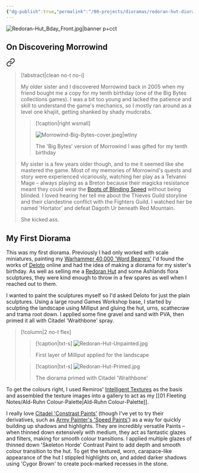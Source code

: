 ```yaml
---
{"dg-publish":true,"permalink":"/00-projects/dioramas/redoran-hut-diorama-birthday-present-for-my-sister/","metatags":{"description":"","og:image":"https://i.imgur.com/LmCg5HX.png"},"tags":["Dioramas","House-Redoran"]}
---
```


![Redoran-Hut_Bday_Front.jpg|banner p+cct](/img/user/Assets/Dioramas/Redoran-Hut_Bday_Front.jpg)

## On Discovering Morrowind


<div class="transclusion internal-embed is-loaded"><a class="markdown-embed-link" href="/03-blog/2024-05-28-why-morrowind/#f528ed" aria-label="Open link"><svg xmlns="http://www.w3.org/2000/svg" width="24" height="24" viewBox="0 0 24 24" fill="none" stroke="currentColor" stroke-width="2" stroke-linecap="round" stroke-linejoin="round" class="svg-icon lucide-link"><path d="M10 13a5 5 0 0 0 7.54.54l3-3a5 5 0 0 0-7.07-7.07l-1.72 1.71"></path><path d="M14 11a5 5 0 0 0-7.54-.54l-3 3a5 5 0 0 0 7.07 7.07l1.71-1.71"></path></svg></a><div class="markdown-embed">



> [!abstract|clean no-t no-i]
>
> My older sister and I discovered Morrowind back in 2005 when my friend bought me a copy for my tenth birthday (one of the Big Bytes collections games). I was a bit too young and lacked the patience and skill to understand the game's mechanics, so I mostly ran around as a level one khajiit, getting shanked by shady mudcrabs.  
> 
> > [!caption|right wsmall]
> > 
> > ![Morrowind-Big-Bytes-cover.jpeg|wtiny](/img/user/Assets/Dioramas/Morrowind-Big-Bytes-cover.jpeg)
> > 
> > The 'Big Bytes' version of Morrowind I was gifted for my tenth birthday
>
> My sister is a few years older though, and to me it seemed like she mastered the game. Most of my memories of Morrowind's quests and story were experienced vicariously, watching her play as a Telvanni Mage – always playing as a Breton because their magicka resistance meant they could wear the [Boots of Blinding Speed](https://en.m.uesp.net/wiki/Morrowind:Boots_of_Blinding_Speed) without being blinded. I loved hearing her tell me about the Thieves Guild storyline and their clandestine conflict with the Fighters Guild. I watched her be named 'Hortator' and defeat Dagoth Ur beneath Red Mountain. 
>
> She kicked ass.

</div></div>


## My First Diorama

This was my first diorama. Previously I had only worked with scale miniatures, painting my [Warhammer 40,000 'Word Bearers'](https://www.instagram.com/p/CTbKT9UhZJY/?igsh=MTRqcjZ6OHRrMWE0bw==) I'd found the works of [Deloto](https://www.instagram.com/deloto51?igsh=OHJiZTF1aWRpdm5t) online and had the idea of making a diorama for my sister's birthday. As well as selling me a [Redoran Hut](https://www.instagram.com/p/CAVocdiBcFd/?igsh=MXA3cnZxYnUzOG5zbg==) and some Ashlands flora sculptures, they were kind enough to throw in a few spares as well when I reached out to them.

I wanted to paint the sculptures myself so I'd asked Deloto for just the plain sculptures. Using a large round Games Workshop base, I started by sculpting the landscape using Milliput and gluing the hut, urns, scathecraw and trama root down. I applied some fine gravel and sand with PVA, then primed it all with Citadel 'Wraithbone' spray.

> [!column|2 no-t flex]
> > [!caption|txt-s]
> > ![Redoran-Hut-Unpainted.jpg](/img/user/Assets/Dioramas/Redoran-Hut-Unpainted.jpg)
> > 
> > First layer of Milliput applied for the landscape
> 
> > [!caption|txt-s]
> > ![Redoran-Hut-Primed.jpg](/img/user/Assets/Dioramas/Redoran-Hut-Primed.jpg)
> > 
> > The diorama primed with Citadel 'Wraithbone'

To get the colours right, I used Remiros' [Intelligent Textures](https://www.nexusmods.com/morrowind/mods/47469) as the basis and assembled the texture images into a gallery to act as my [[01 Fleeting Notes/Ald-Ruhn Colour-Palette\|Ald-Ruhn Colour-Palette]].

I really love [Citadel 'Constrast Paints'](https://citadelcolour.com/videos/contrast-paints/) (though I've yet to try their derivatives, such as [Army Painter's 'Speed Paints'](https://thearmypainter.com/collections/speedpaint)) as a way for quickly building up shadows and highlights. They are incredibly versatile Paints – when thinned down extensively with medium, they act as fantastic glazes and filters, making for smooth colour transitions. I applied multiple glazes of thinned down 'Skeleton Horde' Contrast Paint to add depth and smooth colour transition to the hut. To get the textured, worn, carapace-like appearance of the hut I stippled highlights on, and added darker shadows using 'Cygor Brown' to create pock-marked recesses in the stone.